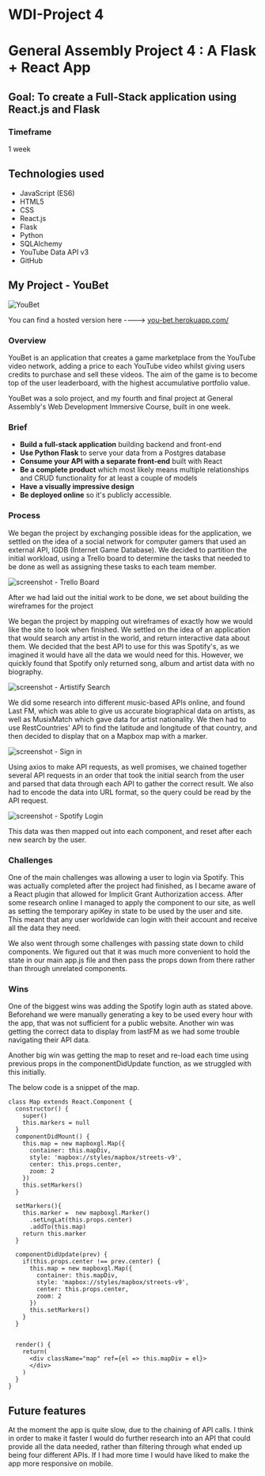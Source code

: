 # WDI-Project 4
# General Assembly Project 4 :  A Flask + React App

## Goal: To create a Full-Stack application using React.js and Flask
### Timeframe
1 week

## Technologies used

* JavaScript (ES6)
* HTML5
* CSS
* React.js
* Flask
* Python
* SQLAlchemy
* YouTube Data API v3
* GitHub

## My Project - YouBet

![YouBet](https://github.com/henry-stroud/wdi-project-4/blob/master/img/homepage.png?raw=true)

You can find a hosted version here ----> [you-bet.herokuapp.com/](https://you-bet.herokuapp.com/)

### Overview

YouBet is an application that creates a game marketplace from the YouTube video network, adding a price to each YouTube video whilst giving users credits to purchase and sell these videos. The aim of the game is to become top of the user leaderboard, with the highest accumulative portfolio value.

YouBet was a solo project, and my fourth and final project at General Assembly's Web Development Immersive Course, built in one week.

### Brief
- **Build a full-stack application** building backend and front-end
- **Use Python Flask** to serve your data from a Postgres database
- **Consume your API with a separate front-end** built with React
- **Be a complete product** which most likely means multiple relationships and CRUD functionality for at least a couple of models
- **Have a visually impressive design**
- **Be deployed online** so it's publicly accessible.

### Process

We began the project by exchanging possible ideas for the application, we settled on the idea of a social network for computer gamers that used an external API, IGDB (Internet Game Database). We decided to partition the initial workload, using a Trello board to determine the tasks that needed to be done as well as assigning these tasks to each team member.

![screenshot - Trello Board](https://github.com/henry-stroud/wdi-project-4/blob/master/img/Trello.png?raw=true)

After we had laid out the initial work to be done, we set about building the wireframes for the project 

We began the project by mapping out wireframes of exactly how we would like the site to look when finished. We settled on the idea of an application that would search any artist in the world, and return interactive data about them. We decided that the best API to use for this was Spotify's, as we imagined it would have all the data we would need for this. However, we quickly found that Spotify only returned song, album and artist data with no biography.

![screenshot - Artistify Search](https://github.com/henry-stroud/wdi-project-2/blob/master/img/artistify-search.png?raw=true)

We did some research into different music-based APIs online, and found Last FM, which was able to give us accurate biographical data on artists, as well as MusixMatch which gave data for artist nationality. We then had to use RestCountries' API to find the latitude and longitude of that country, and then decided to display that on a Mapbox map with a marker.

![screenshot - Sign in](https://github.com/henry-stroud/wdi-project-2/blob/master/img/spotify-login.png?raw=true)

Using axios to make API requests, as well promises, we chained together several API requests in an order that took the initial search from the user and parsed that data through each API to gather the correct result. We also had to encode the data into URL format, so the query could be read by the API request.

![screenshot - Spotify Login](https://github.com/henry-stroud/wdi-project-2/blob/master/img/sign-in.png?raw=true)

This data was then mapped out into each component, and reset after each new search by the user.

### Challenges

One of the main challenges was allowing a user to login via Spotify. This was actually completed after the project had finished, as I became aware of a React plugin that allowed for Implicit Grant Authorization access. After some research online I managed to apply the component to our site, as well as setting the temporary apiKey in state to be used by the user and site. This meant that any user worldwide can login with their account and receive all the data they need.

We also went through some challenges with passing state down to child components. We figured out that it was much more convenient to hold the state in our main app.js file and then pass the props down from there rather than through unrelated components.

### Wins

One of the biggest wins was adding the Spotify login auth as stated above. Beforehand we were manually generating a key to be used every hour with the app, that was not sufficient for a public website. Another win was getting the correct data to display from lastFM as we had some trouble navigating their API data.

Another big win was getting the map to reset and re-load each time using previous props in the componentDidUpdate function, as we struggled with this initially.

The below code is a snippet of the map.

```
class Map extends React.Component {
  constructor() {
    super()
    this.markers = null
  }
  componentDidMount() {
    this.map = new mapboxgl.Map({
      container: this.mapDiv,
      style: 'mapbox://styles/mapbox/streets-v9',
      center: this.props.center,
      zoom: 2
    })
    this.setMarkers()
  }

  setMarkers(){
    this.marker =  new mapboxgl.Marker()
      .setLngLat(this.props.center)
      .addTo(this.map)
    return this.marker
  }

  componentDidUpdate(prev) {
    if(this.props.center !== prev.center) {
      this.map = new mapboxgl.Map({
        container: this.mapDiv,
        style: 'mapbox://styles/mapbox/streets-v9',
        center: this.props.center,
        zoom: 2
      })
      this.setMarkers()
    }
  }


  render() {
    return(
      <div className="map" ref={el => this.mapDiv = el}>
      </div>
    )
  }
}
```

## Future features

At the moment the app is quite slow, due to the chaining of API calls. I think in order to make it faster I would do further research into an API that could provide all the data needed, rather than filtering through what ended up being four different APIs. If I had more time I would have liked to make the app more responsive on mobile.
